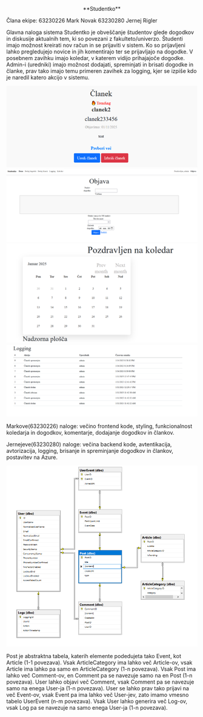 <p align="center">
  **Studentko**
</p>
Člana ekipe: 
63230226 Mark Novak 
63230280 Jernej Rigler

Glavna naloga sistema Studentko je obveščanje študentov glede dogodkov in diskusije aktualnih tem, ki so povezani z fakulteto/univerzo.
Študenti imajo možnost kreirati nov račun in se prijaviti v sistem. Ko so prijavljeni lahko pregledujejo novice in jih komentirajo ter se prijavljajo na dogodke. V posebnem zavihku imajo koledar, v katerem vidijo prihajajoče dogodke. Admin-i (uredniki) imajo možnost dodajati, spreminjati in brisati dogodke in članke, prav tako imajo temu primeren zavihek za logging, kjer se izpiše kdo je naredil katero akcijo v sistemu.

![clanekCard](./ReadmeImages/clanekCard.PNG)
![navbar](./ReadmeImages/navbar.PNG)
![dodajDogodek](./ReadmeImages/dodajDogodek.PNG)
![calendar](./ReadmeImages/calendar.PNG)
![logging](./ReadmeImages/logging.PNG)

Markove(63230226) naloge: večino frontend kode, styling, funkcionalnost koledarja in dogodkov, komentarje, dodajanje dogodkov in člankov.

Jernejeve(63230280) naloge: večina backend kode, avtentikacija, avtorizacija, logging, brisanje in spreminjanje dogodkov in člankov, postavitev na Azure.

![ER](./ReadmeImages/ER.PNG)

Post je abstraktna tabela, katerih elemente podedujeta tako Event, kot Article (1-1 povezava). Vsak ArticleCategory ima lahko več Article-ov, vsak Article ima lahko pa samo en ArticleCategory (1-n povezava). Vsak Post ima lahko več Comment-ov, en Comment pa se navezuje samo na en Post (1-n povezava). User lahko objavi več Comment, vsak Comment pa se navezuje samo na enega User-ja (1-n povezava). User se lahko prav tako prijavi na več Event-ov, vsak Event pa ima lahko več User-jev, zato imamo vmesno tabelo UserEvent (n-m povezava). Vsak User lahko generira več Log-ov, vsak Log pa se navezuje na samo enega User-ja (1-n povezava).
